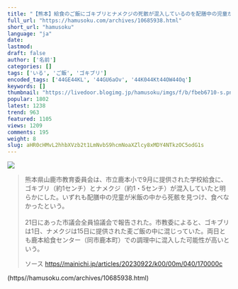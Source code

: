 ```yaml
---
title: "【熊本】給食のご飯にゴキブリとナメクジの死骸が混入しているのを配膳中の児童が見つける"
full_url: "https://hamusoku.com/archives/10685938.html"
short_url: "hamusoku"
language: "ja"
date: 
lastmod: 
draft: false
author: ['名前']
categories: []
tags: ['いる', 'ご飯', 'ゴキブリ']
encoded_tags: ['44GE44KL', '44GU6aOv', '44K044Kt44OW44Oq']
keywords: []
thumbnail: "https://livedoor.blogimg.jp/hamusoku/imgs/f/b/fbeb6710-s.png"
popular: 1802
latest: 1238
trend: 963
featured: 1105
views: 1209
comments: 195
weight: 8
slug: aHR0cHMvL2hhbXVzb2t1LmNvbS9hcmNoaXZlcy8xMDY4NTkzOC5odG1s
---
```


![](https://livedoor.blogimg.jp/hamusoku/imgs/f/b/fbeb6710-s.png)

<blockquote><p></p><p> 熊本県山鹿市教育委員会は、市立鹿本小で9月に提供された学校給食に、ゴキブリ（約1センチ）とナメクジ（約1・5センチ）が混入していたと明らかにした。いずれも配膳中の児童が米飯の中から死骸を見つけ、食べなかったという。<br> <br> 21日にあった市議会全員協議会で報告された。市教委によると、ゴキブリは1日、ナメクジは15日に提供された麦ご飯の中に混じっていた。両日とも鹿本給食センター（同市鹿本町）での調理中に混入した可能性が高いという。<br></p>ソース <a href='https//mainichi.jp/articles/20230922/k00/00m/040/170000c' target='blank'>https//mainichi.jp/articles/20230922/k00/00m/040/170000c</a></blockquote>

(https//hamusoku.com/archives/10685938.html)
